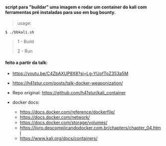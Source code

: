 #### script para "buildar" uma imagem e rodar um container do kali com ferramentas pré instaladas para uso em bug bounty.

> usage:

``` $ ./bbkali.sh ```

> 1 - Build
>
> 2 - Run

#### feito a partir da talk:
- https://youtu.be/C4ZbAXUP8X8?si=Lg-YUofToZ353a5M
- https://h41stur.com/posts/talk-docker-weaponization/
- Repo original: https://github.com/h41stur/kali_container

- docker docs:
	- https://docs.docker.com/reference/dockerfile/
	- https://docs.docker.com/network/
	- https://docs.docker.com/storage/volumes/
	- https://livro.descomplicandodocker.com.br/chapters/chapter_04.html
	- https://www.kali.org/docs/containers/